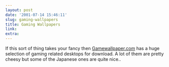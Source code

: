 ```yaml
---
layout: post
date: '2001-07-14 15:46:11'
slug: gaming-wallpapers
title: Gaming Wallpapers
link: 
extra: 
---
```


If this sort of thing takes your fancy then [Gamewallpaper.com](http://www.gamewallpaper.com/) has a huge selection of gaming related desktops for download. A lot of them are pretty cheesy but some of the Japanese ones are quite nice..